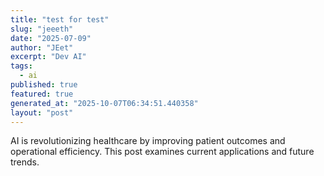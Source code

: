 ```yaml
---
title: "test for test"
slug: "jeeeth"
date: "2025-07-09"
author: "JEet"
excerpt: "Dev AI"
tags:
  - ai
published: true
featured: true
generated_at: "2025-10-07T06:34:51.440358"
layout: "post"
---
```


AI is revolutionizing healthcare by improving patient outcomes and operational efficiency. This post examines current applications and future trends.
